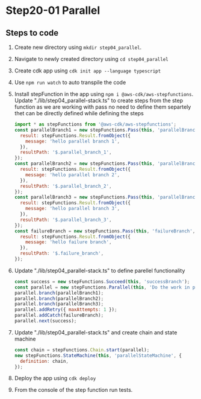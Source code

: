 # Step20-01 Parallel

## Steps to code

1. Create new directory using `mkdir step04_parallel`.
2. Navigate to newly created directory using `cd step04_parallel`
3. Create cdk app using `cdk init app --language typescript`
4. Use `npm run watch` to auto transpile the code
5. Install stepFunction in the app using `npm i @aws-cdk/aws-stepfunctions`. Update "./lib/step04_parallel-stack.ts" to create steps from the step function as we are working with pass no need to define them separtely thet can be directly defined while defining the steps

   ```js
   import * as stepFunctions from '@aws-cdk/aws-stepfunctions';
   const parallelBranch1 = new stepFunctions.Pass(this, 'parallelBranch1', {
     result: stepFunctions.Result.fromObject({
       message: 'hello parallel branch 1',
     }),
     resultPath: '$.parallel_branch_1',
   });
   const parallelBranch2 = new stepFunctions.Pass(this, 'parallelBranch2', {
     result: stepFunctions.Result.fromObject({
       message: 'hello parallel branch 2',
     }),
     resultPath: '$.parallel_branch_2',
   });
   const parallelBranch3 = new stepFunctions.Pass(this, 'parallelBranch3', {
     result: stepFunctions.Result.fromObject({
       message: 'hello parallel branch 3',
     }),
     resultPath: '$.parallel_branch_3',
   });
   const failureBranch = new stepFunctions.Pass(this, 'failureBranch', {
     result: stepFunctions.Result.fromObject({
       message: 'hello failure branch',
     }),
     resultPath: '$.failure_branch',
   });
   ```

6. Update "./lib/step04_parallel-stack.ts" to define parellel functionality

   ```js
   const success = new stepFunctions.Succeed(this, 'successBranch');
   const parallel = new stepFunctions.Parallel(this, 'Do the work in parallel');
   parallel.branch(parallelBranch1);
   parallel.branch(parallelBranch2);
   parallel.branch(parallelBranch3);
   parallel.addRetry({ maxAttempts: 1 });
   parallel.addCatch(failureBranch);
   parallel.next(success);
   ```

7. Update "./lib/step04_parallel-stack.ts" and create chain and state machine

   ```js
   const chain = stepFunctions.Chain.start(parallel);
   new stepFunctions.StateMachine(this, 'parallelStateMachine', {
     definition: chain,
   });
   ```

8. Deploy the app using `cdk deploy`
9. From the console of the step function run tests.

